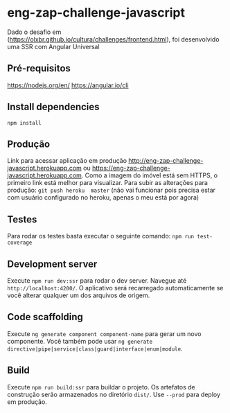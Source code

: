 # eng-zap-challenge-javascript
Dado o desafio em (https://olxbr.github.io/cultura/challenges/frontend.html), foi desenvolvido uma SSR com Angular Universal


## Pré-requisitos
https://nodejs.org/en/
https://angular.io/cli


## Install dependencies
`npm install` 


## Produção
Link para acessar aplicação em produção http://eng-zap-challenge-javascript.herokuapp.com  ou https://eng-zap-challenge-javascript.herokuapp.com.
Como a imagem do imóvel está sem HTTPS, o primeiro link está melhor para visualizar.
Para subir as alterações para produção:
`git push heroku  master` (não vai funcionar pois precisa estar com usuário configurado no heroku, apenas o meu está por agora)


## Testes
Para rodar os testes basta executar o seguinte comando:
`npm run test-coverage`


## Development server
Execute `npm run dev:ssr` para rodar o dev server. Navegue até `http://localhost:4200/`. O aplicativo será recarregado automaticamente se você alterar qualquer um dos arquivos de origem.

## Code scaffolding

Execute `ng generate component component-name` para gerar um novo componente. Você também pode usar `ng generate directive|pipe|service|class|guard|interface|enum|module`.

## Build
Execute `npm run build:ssr` para buildar o projeto. Os artefatos de construção serão armazenados no diretório `dist/`. Use `--prod` para deploy em produção.
